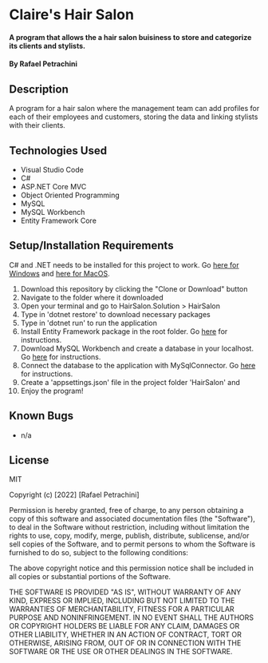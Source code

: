 # Claire's Hair Salon

#### A program that allows the a hair salon buisiness to store and categorize its clients and stylists.

#### By Rafael Petrachini

## Description

A program for a hair salon where the management team can add profiles for each of their employees and customers, storing the data and linking stylists with their clients.

## Technologies Used

- Visual Studio Code
- C#
- ASP.NET Core MVC
- Object Oriented Programming
- MySQL
- MySQL Workbench
- Entity Framework Core 

## Setup/Installation Requirements

C# and .NET needs to be installed for this project to work. Go [here for Windows](https://dotnet.microsoft.com/download/thank-you/dotnet-sdk-2.2.203-windows-x64-installer) and [here for MacOS](https://dotnet.microsoft.com/download/thank-you/dotnet-sdk-2.2.106-macos-x64-installer).

1. Download this repository by clicking the "Clone or Download" button
2. Navigate to the folder where it downloaded
3. Open your terminal and go to HairSalon.Solution > HairSalon
4. Type in 'dotnet restore' to download necessary packages
5. Type in 'dotnet run' to run the application
6. Install Entity Framework package in the root folder. Go [here](https://www.learnhowtoprogram.com/c-and-net-part-time/database-basics/configuration-for-entity-framework-core) for instructions.
7. Download MySQL Workbench and create a database in your localhost. Go [here](https://www.learnhowtoprogram.com/c-and-net-part-time/database-basics/introduction-to-mysql-workbench-creating-a-database) for instructions.
8. Connect the database to the application with MySqlConnector. Go [here](https://www.learnhowtoprogram.com/c-and-net-part-time/database-basics/connecting-a-database-to-an-asp-net-core-app-with-mysqlconnector) for instructions. 
8. Create a 'appsettings.json' file in the project folder 'HairSalon' and 
9. Enjoy the program!

## Known Bugs

- n/a

## License

MIT

Copyright (c) [2022] [Rafael Petrachini]

Permission is hereby granted, free of charge, to any person obtaining a copy of this software and associated documentation files (the "Software"), to deal in the Software without restriction, including without limitation the rights to use, copy, modify, merge, publish, distribute, sublicense, and/or sell copies of the Software, and to permit persons to whom the Software is furnished to do so, subject to the following conditions:

The above copyright notice and this permission notice shall be included in all copies or substantial portions of the Software.

THE SOFTWARE IS PROVIDED "AS IS", WITHOUT WARRANTY OF ANY KIND, EXPRESS OR IMPLIED, INCLUDING BUT NOT LIMITED TO THE WARRANTIES OF MERCHANTABILITY, FITNESS FOR A PARTICULAR PURPOSE AND NONINFRINGEMENT. IN NO EVENT SHALL THE AUTHORS OR COPYRIGHT HOLDERS BE LIABLE FOR ANY CLAIM, DAMAGES OR OTHER LIABILITY, WHETHER IN AN ACTION OF CONTRACT, TORT OR OTHERWISE, ARISING FROM, OUT OF OR IN CONNECTION WITH THE SOFTWARE OR THE USE OR OTHER DEALINGS IN THE SOFTWARE.
